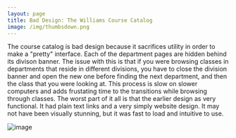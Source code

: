 ```yaml
---
layout: page
title: Bad Design: The Williams Course Catalog
image: /img/thumbsdown.png
---
```


The course catalog is bad design because it sacrifices utility in order to make a "pretty" interface. Each of the department pages are hidden behind its divison banner. The issue with this is that if you were browsing classes in departments that reside in different divisions, you have to close the division banner and open the new one before finding the next department, and then the class that you were looking at. This process is slow on slower computers and adds frustating time to the transitions while browsing through classes. The worst part of it all is that the earlier design as very functional. It had plain text links and a very simply website design. It may not have been visually stunning, but it was fast to load and intuitive to use.

![image](cc.png)
